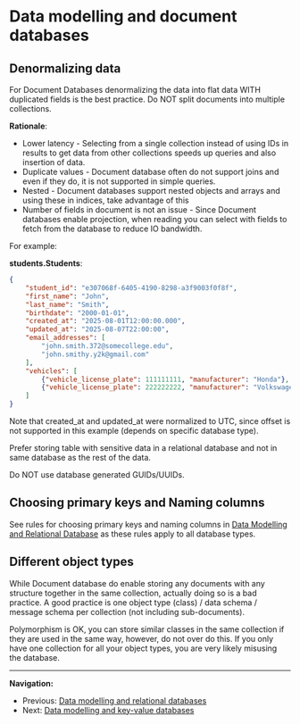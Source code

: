 # Data modelling and document databases

## Denormalizing data

For Document Databases denormalizing the data into flat data WITH duplicated fields is the best practice. Do NOT split documents into multiple collections.

**Rationale**:

- Lower latency - Selecting from a single collection instead of using IDs in results to get data from other collections speeds up queries and also insertion of data.
- Duplicate values - Document database often do not support joins and even if they do, it is not supported in simple queries.
- Nested - Document databases support nested objects and arrays and using these in indices, take advantage of this
- Number of fields in document is not an issue - Since Document databases enable projection, when reading you can select with fields to fetch from the database to reduce IO bandwidth.

For example:

**students.Students**:

```JSON
{
    "student_id": "e307068f-6405-4190-8298-a3f9003f0f8f",
    "first_name": "John",
    "last_name": "Smith",
    "birthdate": "2000-01-01",
    "created_at": "2025-08-01T12:00:00.000",
    "updated_at": "2025-08-07T22:00:00",
    "email_addresses": [
        "john.smith.372@somecollege.edu",
        "john.smithy.y2k@gmail.com"
    ],
    "vehicles": [
        {"vehicle_license_plate": 111111111, "manufacturer": "Honda"},
        {"vehicle_license_plate": 222222222, "manufacturer": "Volkswagen"}
    ]
}
```

Note that created_at and updated_at were normalized to UTC, since offset is not supported in this example (depends on specific database type).

Prefer storing table with sensitive data in a relational database and not in same database as the rest of the data.

Do NOT use database generated GUIDs/UUIDs.

## Choosing primary keys and Naming columns

See rules for choosing primary keys and naming columns in [Data Modelling and Relational Database](./data-modelling-relational-dbs.md) as these rules apply to all database types.

## Different object types

While Document database do enable storing any documents with any structure together in the same collection, actually doing so is a bad practice. A good practice is one object type (class) / data schema / message schema per collection (not including sub-documents).

Polymorphism is OK, you can store similar classes in the same collection if they are used in the same way, however, do not over do this. If you only have one collection for all your object types, you are very likely misusing the database.

---

**Navigation:**

- Previous: [Data modelling and relational databases](./data-modelling-relational-dbs.md)
- Next: [Data modelling and key-value databases](./data-modelling-key-values-dbs.md)
